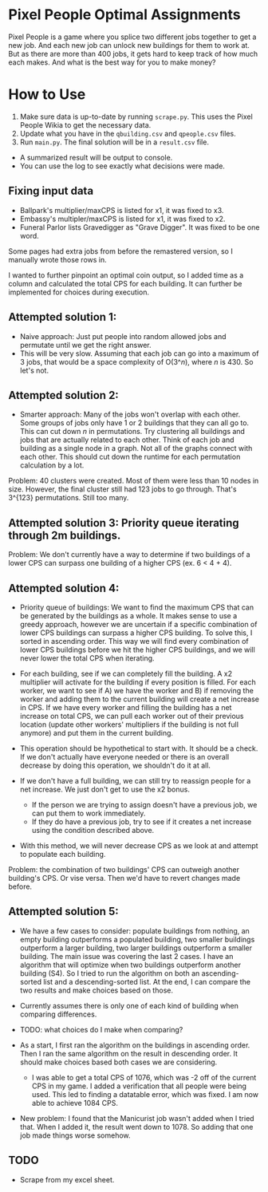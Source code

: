 # Pixel People Optimal Assignments

Pixel People is a game where you splice two different jobs together to get a new job. And each new job can unlock new buildings for them to work at. But as there are more than 400 jobs, it gets hard to keep track of how much each makes. And what is the best way for you to make money?

# How to Use
1. Make sure data is up-to-date by running `scrape.py`. This uses the Pixel People Wikia to get the necessary data.
2. Update what you have in the `qbuilding.csv` and `qpeople.csv` files.
3. Run `main.py`. The final solution will be in a `result.csv` file.
  * A summarized result will be output to console.
  * You can use the log to see exactly what decisions were made.

## Fixing input data
* Ballpark's multiplier/maxCPS is listed for x1, it was fixed to x3.
* Embassy's multipler/maxCPS is listed for x1, it was fixed to x2.
* Funeral Parlor lists Gravedigger as "Grave Digger". It was fixed to be one word.<br>

Some pages had extra jobs from before the remastered version, so I manually wrote those rows in.

I wanted to further pinpoint an optimal coin output, so I added time as a column and calculated the total CPS for each building. It can further be implemented for choices during execution.

## Attempted solution 1:
* Naive approach: Just put people into random allowed jobs and permutate until we get the right answer.
* This will be very slow. Assuming that each job can go into a maximum of 3 jobs, that would be a space complexity of O(3^*n*), where *n* is 430. So let's not.

## Attempted solution 2:
* Smarter approach: Many of the jobs won't overlap with each other. Some groups of jobs only have 1 or 2 buildings that they can all go to. This can cut down *n* in permutations. Try clustering all buildings and jobs that are actually related to each other. Think of each job and building as a single node in a graph. Not all of the graphs connect with each other. This should cut down the runtime for each permutation calculation by a lot.

Problem: 40 clusters were created. Most of them were less than 10 nodes in size. However, the final cluster still had 123 jobs to go through. That's 3^{123} permutations. Still too many.

## Attempted solution 3: Priority queue iterating through 2m buildings.
Problem: We don't currently have a way to determine if two buildings of a lower CPS can surpass one building of a higher CPS (ex. 6 < 4 + 4).

## Attempted solution 4:
* Priority queue of buildings: We want to find the maximum CPS that can be generated by the buildings as a whole. It makes sense to use a greedy approach, however we are uncertain if a specific combination of lower CPS buildings can surpass a higher CPS building. To solve this, I sorted in ascending order. This way we will find every combination of lower CPS buildings before we hit the higher CPS buildings, and we will never lower the total CPS when iterating.
* For each building, see if we can completely fill the building. A x2 multiplier will activate for the building if every position is filled. For each worker, we want to see if A) we have the worker and B) if removing the worker and adding them to the current building will create a net increase in CPS. If we have every worker and filling the building has a net increase on total CPS, we can pull each worker out of their previous location (update other workers' multipliers if the building is not full anymore) and put them in the current building.
* This operation should be hypothetical to start with. It should be a check. If we don't actually have everyone needed or there is an overall decrease by doing this operation, we shouldn't do it at all.
* If we don't have a full building, we can still try to reassign people for a net increase. We just don't get to use the x2 bonus.
  * If the person we are trying to assign doesn't have a previous job, we can put them to work immediately.
  * If they do have a previous job, try to see if it creates a net increase using the condition described above.

* With this method, we will never decrease CPS as we look at and attempt to populate each building.<br>

Problem: the combination of two buildings' CPS can outweigh another building's CPS. Or vise versa. Then we'd have to revert changes made before.

## Attempted solution 5:
* We have a few cases to consider: populate buildings from nothing, an empty building outperforms a populated building, two smaller buildings outperform a larger building, two larger buildings outperform a smaller building. The main issue was covering the last 2 cases. I have an algorithm that will optimize when two buildings outperform another building (S4). So I tried to run the algorithm on both an ascending-sorted list and a descending-sorted list. At the end, I can compare the two results and make choices based on those.
* Currently assumes there is only one of each kind of building when comparing differences.
* TODO: what choices do I make when comparing?

* As a start, I first ran the algorithm on the buildings in ascending order. Then I ran the same algorithm on the result in descending order. It should make choices based both cases we are considering.
  * I was able to get a total CPS of 1076, which was -2 off of the current CPS in my game. I added a verification that all people were being used. This led to finding a datatable error, which was fixed. I am now able to achieve 1084 CPS.
* New problem: I found that the Manicurist job wasn't added when I tried that. When I added it, the result went down to 1078. So adding that one job made things worse somehow.

## TODO
* Scrape from my excel sheet.